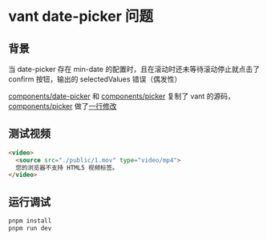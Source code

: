 # vant date-picker 问题

## 背景

当 date-picker 存在 min-date 的配置时，且在滚动时还未等待滚动停止就点击了 confirm 按钮，输出的 selectedValues 错误（偶发性）

[components/date-picker](./src/components/date-picker/DatePicker.tsx) 和 [components/picker](./src/components/picker/Picker.tsx) 复制了 vant 的源码，
[components/picker](./src/components/picker/Picker.tsx) 做了[一行修改](./src/components/picker/Picker.tsx#L190)

## 测试视频

```HTML
<video>
  <source src="./public/1.mov" type="video/mp4">
  您的浏览器不支持 HTML5 视频标签。
</video>
```

## 运行调试

```bash
pnpm install
pnpm run dev
```

